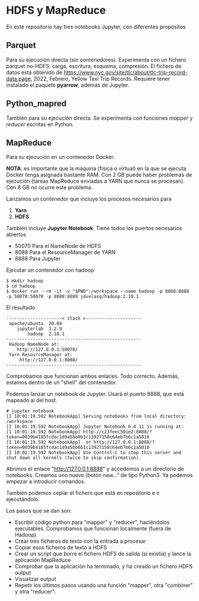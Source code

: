 # HDFS y MapReduce
En este repositorio hay tres notebooks Jupyter, con diferentes propósitos

## Parquet
Para su ejecución directa (sin contenedores). Experimenta con un fichero parquet no-HDFS: carga, escritura, esquema, compresión. El fichero de datos está obtenido de https://www.nyc.gov/site/tlc/about/tlc-trip-record-data.page, 2022, Febrero, Yellow Taxi Trip Records. Requiere tener instalado el paquete **pyarrow**, además de Jupyter. 

## Python_mapred
También para su ejecución directa. Se experimenta con funciones *mapper* y *reducer* escritas en Python. 

## MapReduce
Para su ejecución en un contenedor Docker. 

**NOTA**: es importante que la máquina (física o virtual) en la que se ejecuta Docker tenga asignada bastante RAM. Con 2 GB puede haber problemas de ejecución (tareas MapReduce enviadas a YARN que nunca se procesan). Con 8 GB no ocurre este problema. 

Lanzamos un contenedor que incluye los procesos necesarios para

1. **Yarn**
2. **HDFS**

También incluye **Jupyter Notebook**. Tiene todos los puertos necesarios abiertos

* 50070 Para el NameNode de HDFS
* 8088 Para el ResourceManager de YARN
* 8888 Para Jupyter

Ejecutar un contenedor con hadoop

```shell
$ mkdir hadoop
$ cd hadoop
$ docker run --rm -it -v "$PWD":/workspace --name hadoop -p 8888:8888 -p 50070:50070 -p 8088:8088 jdvelasq/hadoop:2.10.1
```

El resultado

```shell
---------------------< stack >---------------------
 apache/ubuntu  20.04
    jupyterlab  3.2.9
        hadoop  2.10.1
---------------------------------------------------
 Hadoop NameNode at: 
    http://127.0.0.1:50070/
 Yarn ResourceManager at: 
     http://127.0.0.1:8088/
---------------------------------------------------
```

Comprobamos que funcionan ambos enlaces. Todo correcto. Además, estamos dentro de un "shell" del contenedor. 

Podemos lanzar un notebook de Jupyter. Usará el puerto 8888, que está mapeado al del host. 

```shell
# jupyter notebook 
[I 10:01:19.592 NotebookApp] Serving notebooks from local directory: /workspace
[I 10:01:19.592 NotebookApp] Jupyter Notebook 6.4.11 is running at:
[I 10:01:19.592 NotebookApp] http://c23feec501e2:8888/?token=0039b4185fcdac1d9a5bb0b1c13927158c64eb7b6c1a5810
[I 10:01:19.592 NotebookApp]  or http://127.0.0.1:8888/?token=0039b4185fcdac1d9a5bb0b1c13927158c64eb7b6c1a5810
[I 10:01:19.592 NotebookApp] Use Control-C to stop this server and shut down all kernels (twice to skip confirmation).
```

Abrimos el enlace "http://127.0.0.1:8888" y accedemos a un directorio de notebooks. Creamos uno nuevo (botón new..." de tipo Python3. Ya podemos empezar a introducir comandos. 

También podemos copiar el fichero que está en repositorio e ir ejecutándolo. 

Los pasos que se dan son:

* Escribir código python para "mapper" y "reducer", haciéndolos ejecutables. Comprobamos que funcionan localmente (fuera de Hadoop)
* Crear tres ficheros de texto con la entrada a procesar
* Copiar esos ficheros de texto a HDFS
* Crear un script que borre el fichero HDFS de salida (si existía) y lance la aplicación MapReduce
* Comprobar que la aplicación ha terminado, y ha creado un fichero HDFS output
* Visualizar output
* Repetir los últimos pasos usando una función "mapper", otra "combiner" y otra "reducer".


